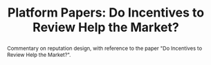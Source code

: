 ---
layout:
title: "Platform Papers: Do Incentives to Review Help the Market?"
category: research
published: 1
abstract: Commentary on reputation design, with reference to the paper "Do Incentives to Review Help the Market?".
journal: Platform Papers (2023)
order: 205
peer: 0
link: "https://platformpapers.substack.com/p/do-incentives-to-review-help-the"
js: "toggleMe('platformpapers'); return false;"
js_abbrev: 'platformpapers'
---